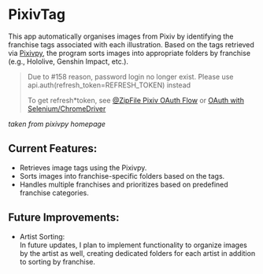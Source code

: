 # PixivTag

This app automatically organises images from Pixiv by identifying the franchise tags associated with each illustration. Based on the tags retrieved via [Pixivpy](https://github.com/upbit/pixivpy), the program sorts images into appropriate folders by franchise (e.g., Hololive, Genshin Impact, etc.).

> Due to #158 reason, password login no longer exist. Please use api.auth(refresh_token=REFRESH_TOKEN) instead
>
> To get refresh\*token, see [@ZipFile Pixiv OAuth Flow](https://gist.github.com/ZipFile/c9ebedb224406f4f11845ab700124362) or [OAuth with Selenium/ChromeDriver](https://gist.github.com/upbit/6edda27cb1644e94183291109b8a5fde)

_taken from pixivpy homepage_

## Current Features:

- Retrieves image tags using the Pixivpy.
- Sorts images into franchise-specific folders based on the tags.
- Handles multiple franchises and prioritizes based on predefined franchise categories.

## Future Improvements:

- <p>Artist Sorting: <br>In future updates, I plan to implement functionality to organize images by the artist as well, creating dedicated folders for each artist in addition to sorting by franchise.</p>
